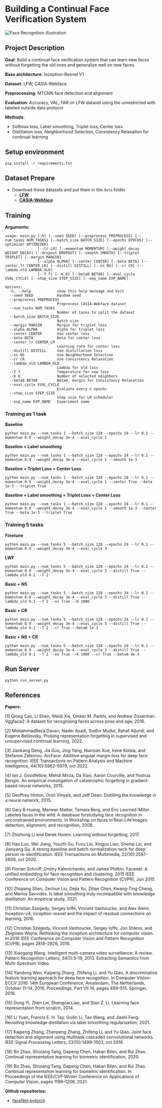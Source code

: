 # Building a Continual Face Verification System

![Face Recognition illustration](data/face_verification.jpg)

## Project Description

__Goal__: Build a continual face verification system that can learn new faces without forgetting the old ones and generalize well on new faces.

__Base architecture__: Inception-Resnet V1

__Dataset__: LFW, CASIA-Webface

__Preprocessing__: MTCNN face detection and alignment

__Evaluation__: Accuracy, VAL, FAR on LFW dataset using the unrestricted with labeled outside data protocol

__Methods__: 
  - Softmax loss, Label smoothing, Triplet loss, Center loss 
  - Distillation loss, Neighborhood Selection, Consistency Relaxation for continual learning


## Setup environment

```
pip install -r requirements.txt
```

## Dataset Prepare
- Download these datasets and put them in the `data` folder
  - [__LFW__](http://vis-www.cs.umass.edu/lfw/)
  - [__CASIA-Webface__](https://www.kaggle.com/datasets/itgaming/casia-webface-cropped-with-mtcnn)

## Training

__Arguments:__

```
usage: main.py [-h] [--seed SEED] [--preprocess PREPROCESS] [--num_tasks NUM_TASKS] [--batch_size BATCH_SIZE] [--epochs EPOCHS] [--optimizer OPTIMIZER]
               [--lr LR] [--momentum MOMENTUM] [--weight_decay WEIGHT_DECAY] [--dropout DROPOUT] [--smooth SMOOTH] [--triplet TRIPLET] [--margin MARGIN]     
               [--alpha ALPHA] [--center CENTER] [--beta BETA] [--center_lr CENTER_LR] [--distill DISTILL] [--ns NS] [--cr CR] [--lambda_old LAMBDA_OLD]     
               [--T T] [--K K] [--beta0 BETA0] [--eval_cycle EVAL_CYCLE] [--step_size STEP_SIZE] [--exp_name EXP_NAME]

options:
  -h, --help            show this help message and exit
  --seed SEED           Random seed
  --preprocess PREPROCESS
                        Preprocess CASIA-Webface dataset
  --num_tasks NUM_TASKS
                        Number of tasks to split the dataset
  --batch_size BATCH_SIZE
                        Batch size
  --margin MARGIN       Margin for triplet loss
  --alpha ALPHA         Alpha for triplet loss
  --center CENTER       Use center loss
  --beta BETA           Beta for center loss
  --center_lr CENTER_LR
                        Learning rate for center loss
  --distill DISTILL     Use distillation loss
  --ns NS               Use Neighborhood Selection
  --cr CR               Use Consistency Relaxation
  --lambda_old LAMBDA_OLD
                        Lambda for old loss
  --T T                 Temperature for new loss
  --K K                 Number of selected neighbors
  --beta0 BETA0         Beta0, margin for Consistency Relaxation
  --eval_cycle EVAL_CYCLE
                        Evaluate every n epochs
  --step_size STEP_SIZE
                        Step size for LR scheduler
  --exp_name EXP_NAME   Experiment name
```

### Training as 1 task

__Baseline__

```
python main.py --num_tasks 1 --batch_size 128 --epochs 24 --lr 0.1 --momentum 0.9 --weight_decay 3e-4 --eval_cycle 1
```


 __Baseline + Label smoothing__

```
python main.py --num_tasks 1 --batch_size 128 --epochs 24 --lr 0.1 --momentum 0.9 --weight_decay 3e-4 --eval_cycle 1 --smooth 1e-3
```


 __Baseline + Triplet Loss + Center Loss__

```
python main.py --num_tasks 1 --batch_size 128 --epochs 24 --lr 0.1 --momentum 0.9 --weight_decay 3e-4 --eval_cycle 1 --center True --beta 1e-3 --triplet True
```


 __Baseline + Label smoothing + Triplet Loss + Center Loss__

```
python main.py --num_tasks 1 --batch_size 128 --epochs 24 --lr 0.1 --momentum 0.9 --weight_decay 3e-4 --eval_cycle 1 --smooth 1e-3 --center True --beta 1e-3 --triplet True
```


### Training 5 tasks


__Finetune__

```
python main.py --num_tasks 5 --batch_size 128 --epochs 24 --lr 0.1 --momentum 0.9 --weight_decay 3e-4 --eval_cycle 3
```


__LWF__

```
python main.py --num_tasks 5 --batch_size 128 --epochs 24 --lr 0.1 --momentum 0.9 --weight_decay 3e-4 --eval_cycle 3 --distill True --lambda_old 0.1 --T 2
```


__Basic + NS__
  
```
python main.py --num_tasks 5 --batch_size 128 --epochs 24 --lr 0.1 --momentum 0.9 --weight_decay 3e-4 --eval_cycle 3 --distill True --lambda_old 0.1 --T 2 --ns True --K 1000
```


__Basic + CR__
  
```
python main.py --num_tasks 5 --batch_size 128 --epochs 24 --lr 0.1 --momentum 0.9 --weight_decay 3e-4 --eval_cycle 3 --distill True --lambda_old 0.1 --T 2 --cr True --beta0 1e-2
```


__Basic + NS + CR__

```
python main.py --num_tasks 5 --batch_size 128 --epochs 24 --lr 0.1 --momentum 0.9 --weight_decay 3e-4 --eval_cycle 3 --distill True --lambda_old 0.1 --T 2 --ns True --K 1000 --cr True --beta0 4e-3
```


## Run Server
```
python run_server.py
```


## References

__Papers:__

[1] Qiong Cao, Li Shen, Weidi Xie, Omkar M. Parkhi, and Andrew Zisserman. Vggface2: A dataset for recognising faces across pose and age, 2018.

[2] MohammadReza Davari, Nader Asadi, Sudhir Mudur, Rahaf Aljundi, and Eugene Belilovsky. Probing representation forgetting in supervised and unsupervised continual learning, 2022.

[3] Jiankang Deng, Jia Guo, Jing Yang, Niannan Xue, Irene Kotsia, and Stefanos Zafeiriou. ArcFace: Additive angular margin loss for deep face recognition. IEEE Transactions on Pattern Analysis and Machine Intelligence, 44(10):5962–5979, oct 2022.

[4] Ian J. Goodfellow, Mehdi Mirza, Da Xiao, Aaron Courville, and Yoshua Bengio. An empirical investigation of catastrophic forgetting in gradient-based neural networks, 2015.

[5] Geoffrey Hinton, Oriol Vinyals, and Jeff Dean. Distilling the knowledge in a neural network, 2015.

[6] Gary B Huang, Marwan Mattar, Tamara Berg, and Eric Learned-Miller. Labeled faces in the wild: A database forstudying face recognition in unconstrained environments. In Workshop on faces in’Real-Life’Images: detection, alignment, and recognition, 2008.

[7] Zhizhong Li and Derek Hoiem. Learning without forgetting, 2017.

[8] Hao Luo, Wei Jiang, Youzhi Gu, Fuxu Liu, Xingyu Liao, Shenqi Lai, and Jianyang Gu. A strong baseline and batch normalization neck for deep person re-identification. IEEE Transactions on Multimedia, 22(10):2597–2609, oct 2020.

[9] Florian Schroff, Dmitry Kalenichenko, and James Philbin. Facenet: A unified embedding for face recognition and clustering. 2015 IEEE Conference on Computer Vision and Pattern Recognition (CVPR), Jun 2015.

[10] Zhiqiang Shen, Zechun Liu, Dejia Xu, Zitian Chen, Kwang-Ting Cheng, and Marios Savvides. Is label smoothing truly incompatible with knowledge distillation: An empirical study, 2021.

[11] Christian Szegedy, Sergey Ioffe, Vincent Vanhoucke, and Alex Alemi. Inception-v4, inception-resnet and the impact of residual connections on learning, 2016.

[12] Christian Szegedy, Vincent Vanhoucke, Sergey Ioffe, Jon Shlens, and Zbigniew Wojna. Rethinking the inception architecture for computer vision. In 2016 IEEE Conference on Computer Vision and Pattern Recognition (CVPR), pages 2818–2826, 2016.

[13] Xiaogang Wang. Intelligent multi-camera video surveillance: A review. Pattern Recognition Letters, 34(1):3–19, 2013. Extracting Semantics from Multi-Spectrum Video.

[14] Yandong Wen, Kaipeng Zhang, Zhifeng Li, and Yu Qiao. A discriminative feature learning approach for deep face recognition. In Computer Vision–ECCV 2016: 14th European Conference, Amsterdam, The Netherlands, October 11–14, 2016, Proceedings, Part VII 14, pages 499–515. Springer, 2016.

[15] Dong Yi, Zhen Lei, Shengcai Liao, and Stan Z. Li. Learning face representation from scratch, 2014.

[16] Li Yuan, Francis E. H. Tay, Guilin Li, Tao Wang, and Jiashi Feng. Revisiting knowledge distillation via label smoothing regularization, 2021.

[17] Kaipeng Zhang, Zhanpeng Zhang, Zhifeng Li, and Yu Qiao. Joint face detection and alignment using multitask cascaded convolutional networks. IEEE Signal Processing Letters, 23(10):1499–1503, oct 2016.

[18] Bo Zhao, Shixiang Tang, Dapeng Chen, Hakan Bilen, and Rui Zhao. Continual representation learning for biometric identification, 2020.

[19] Bo Zhao, Shixiang Tang, Dapeng Chen, Hakan Bilen, and Rui Zhao. Continual representation learning for biometric identification. In Proceedings of the IEEE/CVF Winter Conference on Applications of Computer Vision, pages 1198–1208, 2021.

__Github repositories:__

- [faceNet-pytorch](https://github.com/timesler/facenet-pytorch)